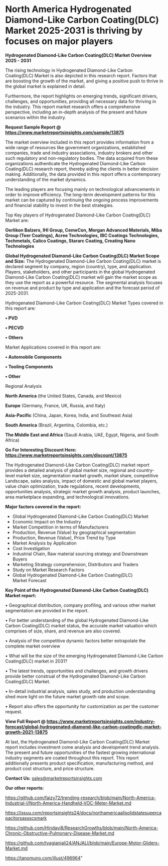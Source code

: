 # North America Hydrogenated Diamond-Like Carbon Coating(DLC) Market 2025-2031 is thriving by focuses on major players

<Strong> Hydrogenated Diamond-Like Carbon Coating(DLC) Market Overview 2025 - 2031</strong>

The rising technology in Hydrogenated Diamond-Like Carbon Coating(DLC) Market is also depicted in this research report. Factors that are boosting the growth of the market, and giving a positive push to thrive in the global market is explained in detail.

Furthermore, the report highlights on emerging trends, significant drivers, challenges, and opportunities, providing all necessary data for thriving in the industry. This report market research offers a comprehensive perspective, including an in-depth analysis of the present and future scenarios within the industry.

<strong>Request Sample Report @ <a href=https://www.marketreportsinsights.com/sample/13875>https://www.marketreportsinsights.com/sample/13875</a></strong>

The market overview included in this report provides information from a wide range of resources like government organizations, established companies, trade and industry associations, industry brokers and other such regulatory and non-regulatory bodies. The data acquired from these organizations authenticate the Hydrogenated Diamond-Like Carbon Coating(DLC) research report, thereby aiding the clients in better decision making. Additionally, the data provided in this report offers a contemporary understanding of the market dynamics.

The leading players are focusing mainly on technological advancements in order to improve efficiency. The long-term development patterns for this market can be captured by continuing the ongoing process improvements and financial stability to invest in the best strategies.

Top Key players of Hydrogenated Diamond-Like Carbon Coating(DLC) Market are:

<strong>Oerlikon Balzers, IHI Group, CemeCon, Morgan Advanced Materials, Miba Group (Teer Coatings), Acree Technologies, IBC Coatings Technologies, Techmetals, Calico Coatings, Stararc Coating, Creating Nano Technologies</strong>

<strong><b>Global Hydrogenated Diamond-Like Carbon Coating(DLC) Market Scope and Size:</b></strong>
The Hydrogenated Diamond-Like Carbon Coating(DLC) market is declared segment by company, region (country), type, and application. Players, stakeholders, and other participants in the global Hydrogenated Diamond-Like Carbon Coating(DLC) market will gain the market scope as they use the report as a powerful resource. The segmental analysis focuses on revenue and product by type and application and the forecast period of 2025-2031.

Hydrogenated Diamond-Like Carbon Coating(DLC) Market Types covered in this report are:

<strong>• PVD

• PECVD

• Others</strong>

Market Applications covered in this report are:

<strong>• Automobile Components

• Tooling Components

• Other</strong> 

Regional Analysis

<strong>North America</strong> (the United States, Canada, and Mexico)

<strong>Europe</strong> (Germany, France, UK, Russia, and Italy)

<strong>Asia-Pacific</strong> (China, Japan, Korea, India, and Southeast Asia)

<strong>South America</strong> (Brazil, Argentina, Colombia, etc.)

<strong>The Middle East and Africa</strong> (Saudi Arabia, UAE, Egypt, Nigeria, and South Africa)

<strong>Go For Interesting Discount Here: <a href=https://www.marketreportsinsights.com/discount/13875>https://www.marketreportsinsights.com/discount/13875</a></strong>

The Hydrogenated Diamond-Like Carbon Coating(DLC) market report provides a detailed analysis of global market size, regional and country-level market size, segmentation market growth, market share, competitive Landscape, sales analysis, impact of domestic and global market players, value chain optimization, trade regulations, recent developments, opportunities analysis, strategic market growth analysis, product launches, area marketplace expanding, and technological innovations.

<strong><b>Major factors covered in the report:</b></strong>
<ul>
  <li>Global Hydrogenated Diamond-Like Carbon Coating(DLC) Market </li>
  <li>Economic Impact on the Industry</li>
  <li>Market Competition in terms of Manufacturers</li>
  <li>Production, Revenue (Value) by geographical segmentation</li>
  <li>Production, Revenue (Value), Price Trend by Type</li>
  <li>Market Analysis by Application</li>
  <li>Cost Investigation</li>
  <li>Industrial Chain, Raw material sourcing strategy and Downstream Buyers</li>
  <li>Marketing Strategy comprehension, Distributors and Traders</li>
  <li>Study on Market Research Factors</li>
  <li>Global Hydrogenated Diamond-Like Carbon Coating(DLC) Market Forecast</li>
</ul>

<strong><b>Key Point of the Hydrogenated Diamond-Like Carbon Coating(DLC) Market report:</b></strong>

• Geographical distribution, company profiling, and various other market segmentation are provided in the report.

• For better understanding of the global Hydrogenated Diamond-Like Carbon Coating(DLC) market status, the accurate market valuation which comprises of size, share, and revenue are also covered.

• Analysis of the competitive dynamic factors better extrapolate the complete market overview

• What will be the size of the emerging Hydrogenated Diamond-Like Carbon Coating(DLC) market in 2031?

• The latest trends, opportunities and challenges, and growth drivers provide better construal of the Hydrogenated Diamond-Like Carbon Coating(DLC) Market.

• In-detail industrial analysis, sales study, and production understanding shed more light on the future market growth rate and scope.

• Report also offers the opportunity for customization as per the customer request.

<strong><b>View Full Report @ <a href=https://www.marketreportsinsights.com/industry-forecast/global-hydrogenated-diamond-like-carbon-coatingdlc-market-growth-2021-13875>https://www.marketreportsinsights.com/industry-forecast/global-hydrogenated-diamond-like-carbon-coatingdlc-market-growth-2021-13875</a></b></strong>


At last, the Hydrogenated Diamond-Like Carbon Coating(DLC) Market report includes investment come analysis and development trend analysis. The present and future opportunities of the fastest growing international industry segments are coated throughout this report. This report additionally presents product specification, manufacturing method, and product cost structure, and price structure.

<strong>Contact Us:</strong>
sales@marketreportsinsights.com

<strong>Our other reports:</strong>

<a href=https://github.com/faizy72/trending-research/blob/main/North-America-Industrial-I/North-America-Handheld-VOC-Meter-Market.md>https://github.com/faizy72/trending-research/blob/main/North-America-Industrial-I/North-America-Handheld-VOC-Meter-Market.md</a>

<a href=https://issuu.com/reportsinsights24/docs/northamericaallsolidstatesupercapacitorsassscsmark>https://issuu.com/reportsinsights24/docs/northamericaallsolidstatesupercapacitorsassscsmark</a>

<a href=https://github.com/Hindavi8/ResearchGrowths/blob/main/North-America-Chronic-Obstructive-Pulmonary-Disease-Market.md>https://github.com/Hindavi8/ResearchGrowths/blob/main/North-America-Chronic-Obstructive-Pulmonary-Disease-Market.md</a>

<a href=https://github.com/tyagianjali24/ANJALI/blob/main/Europe-Motor-Gliders-Market.md>https://github.com/tyagianjali24/ANJALI/blob/main/Europe-Motor-Gliders-Market.md</a>

<a href=https://tanomuno.com/illust/496964>https://tanomuno.com/illust/496964</a>"

